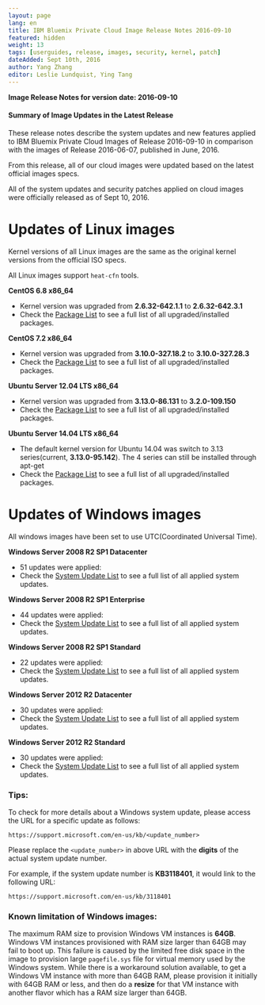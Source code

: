 ```yaml
---
layout: page
lang: en
title: IBM Bluemix Private Cloud Image Release Notes 2016-09-10
featured: hidden
weight: 13
tags: [userguides, release, images, security, kernel, patch]
dateAdded: Sept 10th, 2016
author: Yang Zhang
editor: Leslie Lundquist, Ying Tang
---
```


**Image Release Notes for version date: 2016-09-10**

#### **Summary of Image Updates in the Latest Release**

These release notes describe the system updates and new features applied to IBM Bluemix Private Cloud Images of Release 2016-09-10 in comparison with the images of Release 2016-06-07, published in June, 2016.

From this release, all of our cloud images were updated based on the latest official images specs.

All of the system updates and security patches applied on cloud images were officially released as of Sept 10, 2016.

# **Updates of Linux images**

Kernel versions of all Linux images are the same as the original kernel versions from the official ISO specs.

All Linux images support `heat-cfn` tools.

**CentOS 6.8 x86_64**

 * Kernel version was upgraded from  **2.6.32-642.1.1** to **2.6.32-642.3.1**
 * Check the [Package List](../centos-6.8.txt) to see a full list of all upgraded/installed packages.

**CentOS 7.2 x86_64**

 * Kernel version was upgraded from **3.10.0-327.18.2** to **3.10.0-327.28.3**
 * Check the [Package List](../centos-7.2.txt) to see a full list of all upgraded/installed packages.

**Ubuntu Server 12.04 LTS x86_64**

 * Kernel version was upgraded from **3.13.0-86.131** to **3.2.0-109.150**
 * Check the [Package List](../ubuntu-12.04.txt) to see a full list of all upgraded/installed packages.

**Ubuntu Server 14.04 LTS x86_64**

 * The default kernel version for Ubuntu 14.04 was switch to 3.13 series(current, **3.13.0-95.142**). The 4 series can still be installed through apt-get
 * Check the [Package List](../ubuntu-14.04.txt) to see a full list of all upgraded/installed packages.

# **Updates of Windows images**

All windows images have been set to use UTC(Coordinated Universal Time).

**Windows Server 2008 R2 SP1 Datacenter**

* 51 updates were applied: 
* Check the [System Update List](../win-2008-r2-datacenter.txt) to see a full list of all applied system updates.

**Windows Server 2008 R2 SP1 Enterprise**

 * 44 updates were applied:
 * Check the [System Update List](../win-2008-r2-enterprise.txt) to see a full list of all applied system updates.

**Windows Server 2008 R2 SP1 Standard**

 * 22 updates were applied:
 * Check the [System Update List](../win-2008-r2-standard.txt) to see a full list of all applied system updates.

**Windows Server 2012 R2 Datacenter**

 * 30 updates were applied:
 * Check the [System Update List](../win-2012r2-datacenter.txt) to see a full list of all applied system updates.

**Windows Server 2012 R2 Standard**

* 30 updates were applied:
* Check the [System Update List](../win-2012r2-standard.txt) to see a full list of all applied system updates.

### **Tips:**

To check for more details about a Windows system update, please access the URL for a specific update as follows:

```
https://support.microsoft.com/en-us/kb/<update_number>
```

Please replace the `<update_number>` in above URL with the **digits** of the actual system update number.

For example, if the system update number is **KB3118401**, it would link to the following URL:

```
https://support.microsoft.com/en-us/kb/3118401
```

### **Known limitation of Windows images:**

The maximum RAM size to provision Windows VM instances is **64GB**. Windows VM instances provisioned with RAM size larger than 64GB may fail to boot up. This failure is caused by the limited free disk space in the image to provision large `pagefile.sys` file for virtual memory used by the Windows system. While there is a workaround solution available, to get a Windows VM instance with more than 64GB RAM, please provision it initially with 64GB RAM or less, and then do a **resize** for that VM instance with another flavor which has a RAM size larger than 64GB.

